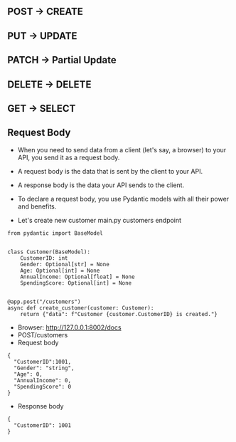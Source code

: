 ## POST -> CREATE

## PUT -> UPDATE

## PATCH -> Partial Update

## DELETE -> DELETE

## GET -> SELECT

## Request Body
- When you need to send data from a client (let's say, a browser) to your API, you send it as a request body.

- A request body is the data that is sent by the client to your API. 
- A response body is the data your API sends to the client.

- To declare a request body, you use Pydantic models with all their power and benefits.

- Let's create new customer
main.py customers endpoint
```
from pydantic import BaseModel


class Customer(BaseModel):
    CustomerID: int
    Gender: Optional[str] = None
    Age: Optional[int] = None
    AnnualIncome: Optional[float] = None
    SpendingScore: Optional[int] = None


@app.post("/customers")
async def create_customer(customer: Customer):
    return {"data": f"Customer {customer.CustomerID} is created."}
```
- Browser: http://127.0.0.1:8002/docs
- POST/customers
- Request body
```
{
  "CustomerID":1001,
  "Gender": "string",
  "Age": 0,
  "AnnualIncome": 0,
  "SpendingScore": 0
}
```

- Response body
```
{
  "CustomerID": 1001
}
```

